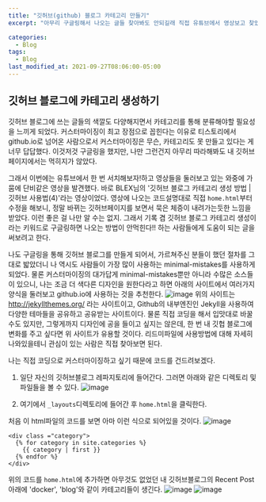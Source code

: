 ```yaml
---
title: "깃허브(github) 블로그 카테고리 만들기"
excerpt: "아무리 구글링해서 나오는 글들 찾아봐도 안되길래 직접 유튜브에서 영상보고 찾았다."

categories:
  - Blog
tags:
  - Blog
last_modified_at: 2021-09-27T08:06:00-05:00
---
```

## 깃허브 블로그에 카테고리 생성하기

깃허브 블로그에 쓰는 글들의 색깔도 다양해지면서 카테고리를 통해 분류해야할 필요성을 느끼게 되었다. 커스터마이징이 최고 장점으로 꼽힌다는 이유로 티스토리에서 github.io로 넘어온 사람으로서 커스터마이징은 무슨, 
카테고리도 못 만들고 있다는 게 너무 답답했다. 이것저것 구글링을 했지만, 나만 그런건지 아무리 따라해봐도 내 깃허브페이지에서는 먹히지가 않았다. 

그래서 이번에는 유튜브에서 한 번 서치해보자!하고 영상들을 둘러보고 있는 와중에 가뭄에 단비같은 영상을 발견했다. 바로 BLEX님의 '깃허브 블로그 카테고리 생성 방법 | 깃허브 사용법(4)'라는 영상이었다.
영상에 나오는 코드설명대로 직접 `home.html`부터 수정을 해보니, 정말 바뀌는 깃허브페이지를 보면서 묵은 체증이 내려가는듯한 느낌을 받았다. 이런 좋은 걸 나만 알 수는 없지. 
그래서 기록 겸 깃허브 블로그 카테고리 생성이라는 키워드로 구글링하면 나오는 방법이 안먹힌다!! 하는 사람들에게 도움이 되는 글을 써보려고 한다.

나도 구글링을 통해 깃허브 블로그를 만들게 되어서, 가르쳐주신 분들이 했던 절차를 그대로 밟았더니 
나 역시도 사람들이 가장 많이 사용하는 minimal-mistakes를 사용하게 되었다. 물론 커스터마이징의 대가답게 minimal-mistakes뿐만 아니라 수많은 소스들이 있으니, 나는 조금 더 색다른 디자인을 원한다라고 하면 
아래의 사이트에서 여러가지 양식을 둘러보고 github.io에 사용하는 것을 추천한다.
![image](https://user-images.githubusercontent.com/69496570/135148079-bd5e0679-a777-428c-abb7-aea8a97c64e8.png)
위의 사이트는 http://jekyllthemes.org/ 라는 사이트이고, Github의 내부엔진인 Jekyll을 사용하여 다양한 테마들을 공유하고 공유받는 사이트이다. 물론 직접 코딩을 해서 입맛대로 바꿀 수도 있지만,
그렇게까지 디자인에 공을 들이고 싶지는 않은데, 한 번 내 깃헙 블로그에 변화를 주고 싶다면 위 사이트가 유용할 것이다. 리드미파일에 사용방법에 대해 자세히 나와있을테니 관심이 있는 사람은 직접 찾아보면 된다.

나는 직접 코딩으로 커스터마이징하고 싶기 때문에 코드를 건드려보겠다.

1. 일단 자신의 깃허브블로그 레파지토리에 들어간다. 그러면 아래와 같은 디렉토리 및 파일들을 볼 수 있다. 
 ![image](https://user-images.githubusercontent.com/69496570/135148849-d89abfb5-7eda-4f67-869f-85298b9156cd.png)
 
2. 여기에서 `_layouts`디렉토리에 들어간 후 `home.html`을 클릭한다.

처음 이 html파일의 코드를 보면 아마 이런 식으로 되어있을 것이다.
![image](https://user-images.githubusercontent.com/69496570/135149214-f6d80a95-9a02-4761-81f1-13f71a274af1.png)
```
<div class ="category">
  {% for category in site.categories %}
    {{ category | first }}
  {% endfor %}
</div>
```
위의 코드를 `home.html`에 추가하면 아무것도 없었던 내 깃허브블로그의 Recent Post 아래에 'docker', 'blog'와 같이 카테고리들이 생긴다.
![image](https://user-images.githubusercontent.com/69496570/135150109-e5f61a53-8cac-4da5-a205-ebd93488bf53.png)
![image](https://user-images.githubusercontent.com/69496570/135149848-d993272f-a396-43ad-abf0-5d12f7baf568.png)
  
